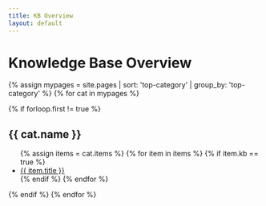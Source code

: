 ```yaml
---
title: KB Overview
layout: default
---
```


# Knowledge Base Overview

{% assign mypages = site.pages | sort: 'top-category' | group_by: 'top-category' %}
{% for cat in mypages %}
<!-- Remove 1st element which is always blank -->
{% if forloop.first != true %}
<h2>{{ cat.name }}</h2>
<ul>
    {% assign items = cat.items %}
    {% for item in items %}
    {% if item.kb == true %}
    <li><a href="{{ item.url }}">{{ item.title }}</a></li>
    {% endif %}
    {% endfor %}
</ul>
{% endif %}
{% endfor %}
